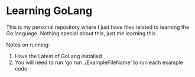 # Learning GoLang

This is my personal repository where I just have files related to learning the Go language. Nothing special about this, just me learning this.

Notes on running:
1. Have the Latest of GoLang installed
2. You will need to run 'go run ./ExampleFileName' to run each example code

